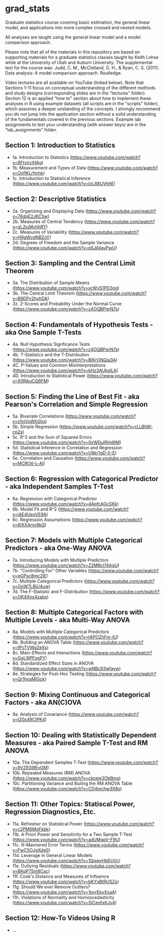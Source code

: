 # grad_stats
Graduate statistics course covering basic estimation, the general linear model, and applications into more complex crossed and nested models. 

All analyses are taught using the general linear model and a model comparison approach.
 
Please note that all of the materials in this repository are based on supporting materials for a graduate statistics classes taught by Keith Lohse while at the University of Utah and Auburn University. The supplemental text for the course was: Judd, C. M., McClelland, G. H., & Ryan, C. S. (2011). Data analysis: A model comparison approach. Routledge.
 
Video lectures are all available on YouTube (linked below). Note that Sections 1-11 focus on conceptual understanding of the different methods and study designs (corresponding slides are in the "lectures" folder). Section 12 is an applied "how to" section about how to implement these analyses in R using example datasets (all scripts are in the "scripts" folder), which assumes a deeper unstanding of the concepts. I strongly recommend you *do not* jump into the application section without a solid understanding of the fundamentals covered in the previous sections. Example lab assignments to test your understanding (with answer keys) are in the "lab_assignments" folder. 

## Section 1: Introduction to Statistics
* 1a. Introduction to Statistics (https://www.youtube.com/watch?v=6FtyjrciHAg)
* 1b. Measurement and Types of Data (https://www.youtube.com/watch?v=OsflKLrfmhk)
* 1c. Introduction to Statistical Inference (https://www.youtube.com/watch?v=iirL88UVhhE)

## Section 2: Descriptive Statistics
* 2a. Organizing and Displaying Data (https://www.youtube.com/watch?v=76dqE2JKC5w)
* 2b. Measures of Central Tendency (https://www.youtube.com/watch?v=gL2iuMvhhRY)
* 2c. Measures of Variability (https://www.youtube.com/watch?v=H9gWvdNBZoY)
* 2d. Degrees of Freedom and the Sample Variance (https://www.youtube.com/watch?v=eSJAjlavPwU)

## Section 3: Sampling and the Central Limit Theorem
* 3a. The Distribution of Sample Means (https://www.youtube.com/watch?v=xcWyS1PD3gg)
* 3b. The Central Limit Theorem (https://www.youtube.com/watch?v=B9DPv2hyhDA)
* 3z. Z-Scores and Probability Under the Normal Curve (https://www.youtube.com/watch?v=z4OQBPqrN7s)

## Section 4: Fundamentals of Hypothesis Tests - aka One Sample T-Tests
* 4a. Null Hypothesis Signficance Tests (https://www.youtube.com/watch?v=z4OQBPqrN7s)
* 4b. T-Statistics and the T-Distribution (https://www.youtube.com/watch?v=BIKrONQia3A)
* 4C. P-Values and Common Misinterpretations (https://www.youtube.com/watch?v=kHz3AUkgILA)
* 4D. Introduction to Statistical Power (https://www.youtube.com/watch?v=93RjkuCQ6FM)

## Section 5: Finding the Line of Best Fit - aka Pearson's Correlation and Simple Regression
* 5a. Bivariate Correlations (https://www.youtube.com/watch?v=x1niVnWhGhs)
* 5b. Simple Regression (https://www.youtube.com/watch?v=rLLBhW-cp2s)
* 5c. R^2 and the Sum of Squared Errors (https://www.youtube.com/watch?v=0xWDulRHd9M)
* 5d. Statistical Inference in Correlation and Regression (https://www.youtube.com/watch?v=U9kr1gD-0-E)
* 5e. Correlation and Causation (https://www.youtube.com/watch?v=MCROtI-L-AI)

## Section 6: Regression with Categorical Predictor - aka Independent Samples T-Test
* 6a. Regression with Categorical Predictor (https://www.youtube.com/watch?v=4ApfcAGcSKk)
* 6b. Model Fit and R^2 (https://www.youtube.com/watch?v=iAE4UeoVE9A)
* 6c. Regression Assumptions (https://www.youtube.com/watch?v=6IXXAniv9kQ)

## Section 7: Models with Multiple Categorical Predictors - aka One-Way ANOVA
* 7a. Introducing Models with Multiple Predictors (https://www.youtube.com/watch?v=Z2MRcI74AgU)
* 7b. "Controlling For" Other Variables (https://www.youtube.com/watch?v=qGPsc8mc2iE)
* 7c. Multiple Categorical Predictors (https://www.youtube.com/watch?v=OqW7LBjU4uw)
* 7d. The F-Statistic and F-Distribution (https://www.youtube.com/watch?v=OK4Xns4zabs)

## Section 8: Multiple Categorical Factors with Multiple Levels - aka Multi-Way ANOVA
* 8a. Models with Multiple Categorical Predictors (https://www.youtube.com/watch?v=tAPOZhFm-tU)
* 8b. Building an ANOVA Table (https://www.youtube.com/watch?v=fPcTVWgZeXs)
* 8c. Main-Effects and Interactions (https://www.youtube.com/watch?v=GqL9lPFzePY)
* 8d. Standardized Effect Sizes in ANOVA (https://www.youtube.com/watch?v=wNBc93wfayw)
* 8e. Strategies for Post-Hoc Testing (https://www.youtube.com/watch?v=Qr1hxsMIGck)

## Section 9: Mixing Continuous and Categorical Factors - aka AN(C)OVA
* 9a. Analysis of Covariance (https://www.youtube.com/watch?v=tZ0s49CIPK4)

## Section 10: Dealing with Statistically Dependent Measures - aka Paired Sample T-Test and RM ANOVA
* 10a. The Dependent Samples T-Test (https://www.youtube.com/watch?v=9VZE0iREvGM)
* 10b. Repeated Measures (RM) ANOVA (https://www.youtube.com/watch?v=ckoew3ObBms)
* 10c. Partitioning Variance and Builing the RM ANOVA Table (https://www.youtube.com/watch?v=CD4mchw3X8o)

## Section 11: Other Topics: Statiscal Power, Regression Diagnostics, Etc.
* 11a. Refresher on Statistical Power (https://www.youtube.com/watch?v=c2PM6MgFkbk)
* 11b. A Priori Power and Sensitivity for a Two Sample T-Test (https://www.youtube.com/watch?v=adUMgpV-F9U)
* 11c. Ill-Mannered Error Terms (https://www.youtube.com/watch?v=FwC5OJgXde0)
* 11d. Leverage in General Linear Models (https://www.youtube.com/watch?v=1QqwvHbEUVc)
* 11e. Outlying Residuals (https://www.youtube.com/watch?v=BKqP7Sm8Cxc)
* 11f. Cook's Distance and Measures of Influence (https://www.youtube.com/watch?v=bKYxBtRUSZs)
* 11g. Should We ever Remove Outliers? (https://www.youtube.com/watch?v=1qyrEkyXxaA)
* 11h. Violations of Normality and Homoscedasticity (https://www.youtube.com/watch?v=SICenfxKJy4)

## Section 12: How-To Videos Using R
* ...



















